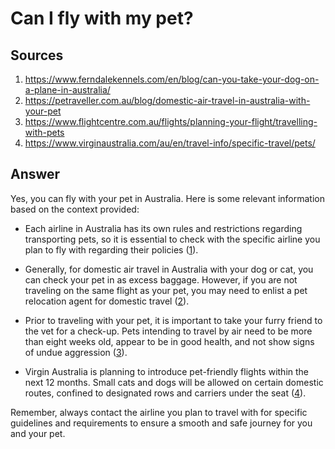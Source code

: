# Can I fly with my pet?

## Sources
1. https://www.ferndalekennels.com/en/blog/can-you-take-your-dog-on-a-plane-in-australia/
2. https://petraveller.com.au/blog/domestic-air-travel-in-australia-with-your-pet
3. https://www.flightcentre.com.au/flights/planning-your-flight/travelling-with-pets
4. https://www.virginaustralia.com/au/en/travel-info/specific-travel/pets/

## Answer
Yes, you can fly with your pet in Australia. Here is some relevant information based on the context provided:

- Each airline in Australia has its own rules and restrictions regarding transporting pets, so it is essential to check with the specific airline you plan to fly with regarding their policies ([1](https://www.ferndalekennels.com/en/blog/can-you-take-your-dog-on-a-plane-in-australia/)).
  
- Generally, for domestic air travel in Australia with your dog or cat, you can check your pet in as excess baggage. However, if you are not traveling on the same flight as your pet, you may need to enlist a pet relocation agent for domestic travel ([2](https://petraveller.com.au/blog/domestic-air-travel-in-australia-with-your-pet)).

- Prior to traveling with your pet, it is important to take your furry friend to the vet for a check-up. Pets intending to travel by air need to be more than eight weeks old, appear to be in good health, and not show signs of undue aggression ([3](https://www.flightcentre.com.au/flights/planning-your-flight/travelling-with-pets)).

- Virgin Australia is planning to introduce pet-friendly flights within the next 12 months. Small cats and dogs will be allowed on certain domestic routes, confined to designated rows and carriers under the seat ([4](https://www.virginaustralia.com/au/en/travel-info/specific-travel/pets/)).

Remember, always contact the airline you plan to travel with for specific guidelines and requirements to ensure a smooth and safe journey for you and your pet.